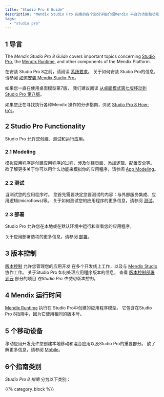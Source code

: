 ```yaml
---
title: "Studio Pro 8 Guide"
description: "Mendix Studio Pro 指南的各个部分详细介绍Mendix 平台的功能和功能。"
tags:
  - "studio pro"
---
```


## 1 导言

The *Mendix Studio Pro 8 Guide* covers important topics concerning [Studio Pro](modeling), the [Mendix Runtime](runtime), and other components of the Mendix Platform.

在安装 Studio Pro 8之前，请阅读 [系统要求](system-requirements)。 关于如何安装 Studio Pro的信息，请参阅 [如何安装 Mendix Studio Pro](/howto8/general/install)。

如果您一直在使用桌面模型第7版， 我们建议阅读 [从桌面模式第七版移动到 Studio Pro 第八版](moving-from-7-to-8)。

如果您正在寻找执行各种Mendix 操作的分步指南，浏览 [Studio Pro 8 How-to's](/howto)。

## 2 Studio Pro Functionality

Studio Pro 允许您创建、测试和运行应用。

### 2.1 Modeling

模拟应用程序是创建应用程序的过程，涉及创建页面、添加逻辑、配置安全等。 欲了解更多关于你可以用什么功能来模拟你的应用程序，请参阅 [App Modeling](modeling)。

### 2.2 测试

当测试您的应用程序时。 您首先需要决定您要测试的内容：与外部服务集成、应用逻辑(microflows)等。 关于如何测试您的应用程序的更多信息，请参阅 [测试](/howto8/testing)。

### 2.3 部署

Studio Pro 允许您在本地或在默认环境中运行和查看您的应用程序。

关于应用部署选项的更多信息，请参阅 [部署](/developerportal/deploy)。

## 3 版本控制

[版本控制](version-control) 允许您管理您的应用开发 在多个开发线上工作，以及与 [Mendix Studio](/studio) 协作工作。  关于Studio Pro 如何处理应用程序版本的信息， 查看 [版本控制部署到云](using-version-control-in-studio-pro#versioning-project) 部分的项目 *在Studio Pro 中使用版本控制*。

## 4 Mendix 运行时间

[Mendix Runtime](runtime) 执行在 Studio Pro中创建的应用程序模型。 它包含在Studio Pro 8指南中，因为它使用相同的版本号。

## 5 个移动设备

移动应用开发允许您创建本地移动和混合应用以及Studio Pro的重要部分。 欲了解更多信息，请参阅 [Mobile](mobile)。

## 6个指南类别

*Studio Pro 8 指南* 分为以下类别：

{{% category_block %}}

